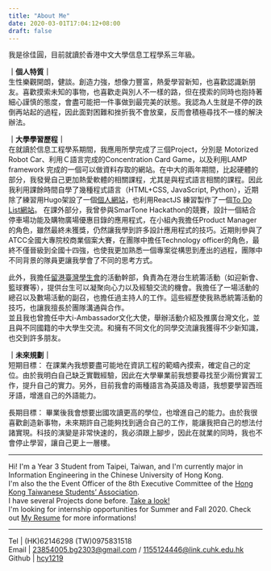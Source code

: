 ```yaml
---
title: "About Me"
date: 2020-03-01T17:04:12+08:00
draft: false
---
```

  
我是徐佳圓，目前就讀於香港中文大學信息工程學系三年級。  
  
**｜個人特質｜**  
生性樂觀開朗，健談。創造力強，想像力豐富，熱愛學習新知，也喜歡認識新朋友。喜歡摸索未知的事物，也喜歡走與別人不一樣的路，但在摸索的同時也抱持著細心謹慎的態度，會盡可能把一件事做到最完美的狀態。我認為人生就是不停的跌倒再站起的過程，因此面對困難和挫折我不會放棄，反而會積極尋找不一樣的解決辦法。     
  
**｜大學學習歷程｜**  
在就讀於信息工程學系期間，我應用所學完成了三個Project，分別是 Motorized Robot Car、利用Ｃ語言完成的Concentration Card Game，以及利用LAMP framework 完成的一個可以做資料存取的網站。在中大的兩年期間，比起硬體的部分，我發覺自己更加熱愛軟體的相關課程，尤其是與程式語言相關的課程。因此我利用課餘時間自學了幾種程式語言（HTML+CSS, JavaScript, Python），近期除了練習用Hugo架設了一個[個人網站](https://hcy1219.github.io)，也利用ReactJS 練習製作了一個[To Do List網站](https://hcy1219.github.io/my-app/)。
在課外部分，我曾參與SmarTone Hackathon的競賽，設計一個結合停車場功能及購物廣場優惠目錄的應用程式，在小組內我擔任Product Manager的角色，雖然最終未獲獎，仍然讓我學到許多設計應用程式的技巧。近期則參與了ATCC全國大專院校商業個案大賽，在團隊中擔任Technology officer的角色，最終不僅晉級到全國十四強，也使我更加熟悉一個專案從構思到產出的過程，團隊中不同背景的隊員更讓我學會了不同的思考方式。  
  
此外，我擔任[留港臺灣學生會](https://www.hktaiwanese.com/index.html)的活動幹部，負責為在港台生統籌活動（如迎新會、籃球賽等），提供台生可以凝聚向心力以及經驗交流的機會。我擔任了一場活動的總召以及數場活動的副召，也擔任過主持人的工作。這些經歷使我熟悉統籌活動的技巧，也讓我擅長於團隊溝通與合作。  
並且我也曾擔任中大i-Ambassador文化大使，舉辦活動介紹及推廣台灣文化，並且與不同國籍的中大學生交流。和擁有不同文化的同學交流讓我獲得不少新知識，也交到許多朋友。  
  
**｜未來規劃｜**  
短期目標：
在課業內我想要盡可能地在資訊工程的範疇內摸索，確定自己的定位。由於我明白自己缺乏實戰經驗，因此在大學畢業前我想要尋找至少兩份實習工作，提升自己的實力。另外，目前我會的兩種語言為英語及粵語，我想要學習西班牙語，增進自己的外語能力。  
  
長期目標：
畢業後我會想要出國攻讀更高的學位，也增進自己的能力。由於我很喜歡創造新事物，未來期許自己能夠找到適合自己的工作，能讓我把自己的想法付諸實現。科技的演變是非常快速的，我必須跟上腳步，因此在就業的同時，我也不會停止學習，讓自己更上一層樓。  

---
Hi! I'm a Year 3 Student from Taipei, Taiwan, and I'm currently major in Information Engineering in the Chinese University of Hong Kong.  
I'm also the the Event Officer of the 8th Executive Committee of the [Hong Kong Taiwanese Students’ Association](https://www.hktaiwanese.com/index.html).  
I have several Projects done before. [Take a look!](https://hcy1219.github.io/project/)  
I'm looking for internship opportunities for Summer and Fall 2020. Check out [My Resume](https://hcy1219.github.io/static/cv_hsuchiayuan.pdf) for more informations!   

---
Tel | (HK)62146298 (TW)0975831518  
Email | <23854005.bg2303@gmail.com> / <1155124446@link.cuhk.edu.hk>  
Github | [hcy1219](https://github.com/hcy1219)  

